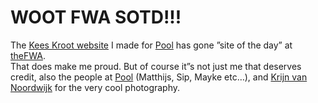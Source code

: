 <!--
  id: 388
  date: 2009-07-13T17:54:06
  modified: 2012-07-25T21:36:49
  slug: woot-fwa-sotd
  type: post
  excerpt: <p>The Kees Kroot website I made for Pool has gone &#8221;site of the day&#8221; at theFWA. That does make me proud. But of course it&#8221;s not just me that deserves credit, also the people at Pool (Matthijs, Sip, Mayke etc&#8230;), and Krijn van Noordwijk for the very cool photography.</p>
  categories: code, CSS, Flash, backend, ActionScript
  tags: 
  metaKeyword: FWA
  inCv: 
  inPortfolio: 
  dateFrom: 
  dateTo: 
-->

# WOOT FWA SOTD!!!

<p>The <a href="http://www.soundcircus.nl/" rel="external">Kees Kroot website</a> I made for <a href="http://www.poolworldwide.com/" rel="external">Pool</a> has gone &#8221;site of the day&#8221; at <a href="http://www.thefwa.com/" rel="external">theFWA</a>.<br />
That does make me proud. But of course it&#8221;s not just me that deserves credit, also the people at <a href="http://www.poolworldwide.com/" rel="external">Pool</a> (Matthijs, Sip, Mayke etc&#8230;), and <a href="http://www.krijnvannoordwijk.com/" rel="external">Krijn van Noordwijk</a> for the very cool photography.<br />
<!--On the other hand I do have a bit of mixed feelings about theFWA. What bothers me is that practically everything in there is Flash. Most of the sites look great and, well... that''s just it: they only look great. For the rest it''s just too much loading, too processor intensive, time wasting screen transitions ... [insert numerous Flash downsides here]. Have all the agencies forgotten about HTML? Even the FWA site itself is in Flash while it could easily have been built in HTML. Or maybe it''s just me.--></p>